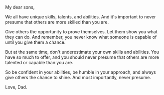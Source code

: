 My dear sons,

We all have unique skills, talents, and abilities. And it's important to never presume that others are more skilled than you are.

Give others the opportunity to prove themselves. Let them show you what they can do. And remember, you never know what someone is capable of until you give them a chance.

But at the same time, don't underestimate your own skills and abilities. You have so much to offer, and you should never presume that others are more talented or capable than you are.

So be confident in your abilities, be humble in your approach, and always give others the chance to shine. And most importantly, never presume.

Love, Dad. 
